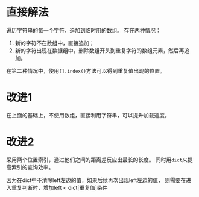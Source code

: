 # 直接解法

遍历字符串的每一个字符，追加到临时用的数组。
存在两种情况：
1. 新的字符不在数组中，直接追加；
2. 新的字符出现在数据组中，删除数组开头到重复字符的数组元素，然后再追加。

在第二种情况中，使用`[].index()`方法可以得到重复值出现的位置。


# 改进1

在上面的基础上，不使用数组，直接利用字符串，可以提升加载速度。

# 改进2

采用两个位置索引，通过他们之间的距离差反应出最长的长度。
同时用`dict`来提高索引的查询效率。

因为在dict中不清除left左边的值，如果后续再次出现left左边的值，
则需要在进入重复判断时，增加left < dict[重复值]条件
